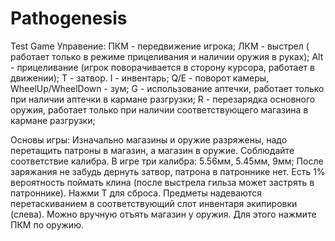 # Pathogenesis
 Test Game
Управение:
ПКМ - передвижение игрока;
ЛКМ - выстрел ( работает только в режиме прицеливания и наличии оружия в руках);
Alt - прицеливание (игрок поворачивается в сторону курсора, работает в движении);
T - затвор.
I - инвентарь;
Q/E - поворот камеры, WheelUp/WheelDown - зум;
G - использование аптечки, работает только при наличии аптечки в кармане разгрузки;
R - перезарядка основного оружия, работает только при наличии соответствующего магазина в кармане разгрузки;

Основы игры:
Изначально магазины и оружие разряжены, надо перетащить патроны в магазин, а магазин в оружие. Соблюдайте соответствие калибра.
В игре три калибра: 5.56мм, 5.45мм, 9мм;
После заряжания не забудь дернуть затвор, патрона в патроннике нет.
Есть 1% вероятность поймать клина (после выстрела гильза может застрять в патроннике). Нажми Т для сброса.
Предметы надеваются перетаскиванием в соответствующий слот инвентаря экипировки (слева).
Можно вручную отъять магазин у оружия. Для этого нажмите ПКМ по оружию.